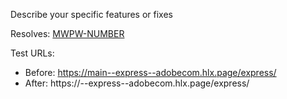 Describe your specific features or fixes

Resolves: [MWPW-NUMBER](https://jira.corp.adobe.com/browse/MWPW-NUMBER)

Test URLs:
- Before: https://main--express--adobecom.hlx.page/express/
- After: https://<branch>--express--adobecom.hlx.page/express/
